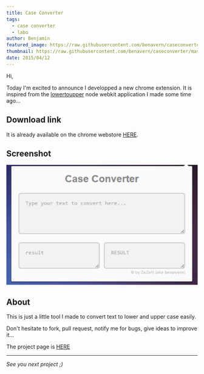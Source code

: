 ```yaml
---
title: Case Converter
tags:
  - case converter
  - labo
author: Benjamin
featured_image: https://raw.githubusercontent.com/benavern/caseconverter/master/Capture.PNG
thumbnail: https://raw.githubusercontent.com/benavern/caseconverter/master/Capture.PNG
date: 2015/04/12
---
```


Hi,

Today I'm excited to announce I developped a new chrome extension. It is inspired from the [lowertoupper](https://benavern.github.io/2015/04/10/lowertoupper.html) node webkit application I made some time ago...

## Download link

It is already available on the chrome webstore [HERE](https://chrome.google.com/webstore/detail/case-converter/eopaojcdjbiipnebdkfjfaooogefklbf).

## Screenshot

![Screenshot](https://raw.githubusercontent.com/benavern/caseconverter/master/Capture.PNG)

## About

This is just a little tool I made to convert text to lower and upper case easily.

Don't hesitate to fork, pull request, notify me for bugs, give ideas to improve it...

The project page is [HERE](http://benavern.github.io/caseconverter)

---

_See you next project ;)_
